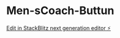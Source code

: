# Men-sCoach-Buttun

[Edit in StackBlitz next generation editor ⚡️](https://stackblitz.com/~/github.com/koukun1996/Men-sCoach-Buttun)